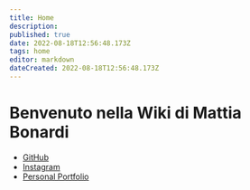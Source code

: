 ```yaml
---
title: Home
description: 
published: true
date: 2022-08-18T12:56:48.173Z
tags: home
editor: markdown
dateCreated: 2022-08-18T12:56:48.173Z
---
```


# Benvenuto nella Wiki di Mattia Bonardi

- [GitHub](https://github.com/mattiabonardi)
- [Instagram](https://instagram.com/mattiaabonardi)
- [Personal Portfolio](https://mattiabonardi.herokuapp.com)